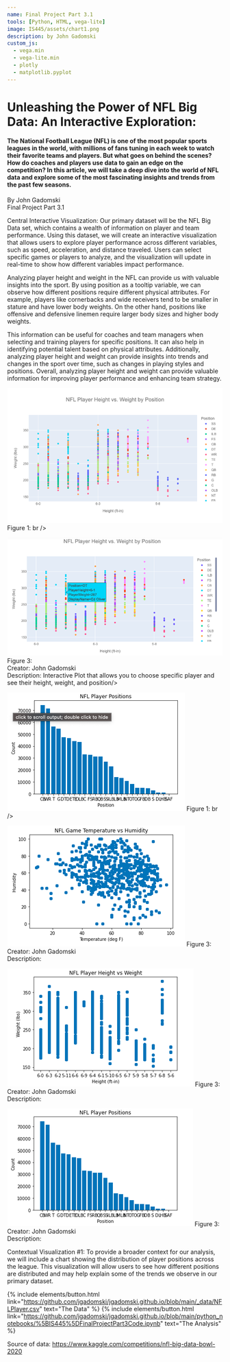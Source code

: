 ```yaml
---
name: Final Project Part 3.1
tools: [Python, HTML, vega-lite]
image: IS445/assets/chart1.png
description: by John Gadomski
custom_js:
  - vega.min
  - vega-lite.min
  - plotly
  - matplotlib.pyplot
---
```


# Unleashing the Power of NFL Big Data: An Interactive Exploration:
#### The National Football League (NFL) is one of the most popular sports leagues in the world, with millions of fans tuning in each week to watch their favorite teams and players. But what goes on behind the scenes? How do coaches and players use data to gain an edge on the competition? In this article, we will take a deep dive into the world of NFL data and explore some of the most fascinating insights and trends from the past few seasons.
By John Gadomski <br />
Final Project Part 3.1

Central Interactive Visualization: 
Our primary dataset will be the NFL Big Data set, which contains a wealth of information on player and team performance. Using this dataset, we will create an interactive visualization that allows users to explore player performance across different variables, such as speed, acceleration, and distance traveled. Users can select specific games or players to analyze, and the visualization will update in real-time to show how different variables impact performance.

Analyzing player height and weight in the NFL can provide us with valuable insights into the sport. By using position as a tooltip variable, we can observe how different positions require different physical attributes. For example, players like cornerbacks and wide receivers tend to be smaller in stature and have lower body weights. On the other hand, positions like offensive and defensive linemen require larger body sizes and higher body weights.

This information can be useful for coaches and team managers when selecting and training players for specific positions. It can also help in identifying potential talent based on physical attributes. Additionally, analyzing player height and weight can provide insights into trends and changes in the sport over time, such as changes in playing styles and positions. Overall, analyzing player height and weight can provide valuable information for improving player performance and enhancing team strategy.

![figure 01](/_projects/newplot.png)
Figure 1: br />

![figure 04](/IS445/assets/chooseplayer.png)
Figure 3: <br />
Creator: John Gadomski  <br />
Description: Interactive Plot that allows you to choose specific player and see their height, weight, and position/>


![figure 01](/IS445/assets/chart1.png)
Figure 1: br />

![figure 02](/IS445/assets/chart2.png)
Figure 3: <br />
Creator: John Gadomski  <br />
Description: <br />

![figure 03](/IS445/assets/chart3.png)
Figure 3: <br />
Creator: John Gadomski  <br />
Description: <br />

![figure 04](/IS445/assets/chart4.png)
Figure 3: <br />
Creator: John Gadomski  <br />
Description: <br />


Contextual Visualization #1: 
To provide a broader context for our analysis, we will include a chart showing the distribution of player positions across the league. This visualization will allow users to see how different positions are distributed and may help explain some of the trends we observe in our primary dataset. 


{% include elements/button.html link="https://github.com/jgadomski/jgadomski.github.io/blob/main/_data/NFLPlayer.csv" text="The Data" %}
{% include elements/button.html link="https://github.com/jgadomski/jgadomski.github.io/blob/main/python_notebooks/%5BIS445%5DFinalProjectPart3Code.ipynb" text="The Analysis" %}

Source of data: https://www.kaggle.com/competitions/nfl-big-data-bowl-2020 

